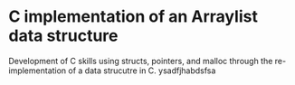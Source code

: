 #  C implementation of an Arraylist data structure

Development of C skills using structs, pointers, and malloc through the re-implementation of a data strucutre in C. ysadfjhabdsfsa